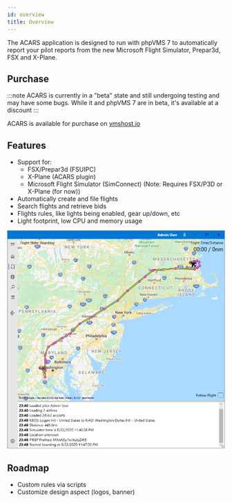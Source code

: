 ```yaml
---
id: overview
title: Overview
---
```


The ACARS application is designed to run with phpVMS 7 to automatically report your pilot reports from the new Microsoft Flight Simulator, Prepar3d, FSX and X-Plane. 

## Purchase

:::note
ACARS is currently in a "beta" state and still undergoing testing and may have some bugs. While it and phpVMS 7 are in beta, it's available at a discount 
:::

ACARS is available for purchase on [vmshost.io](https://vmshost.io/cart.php?gid=6)

## Features

- Support for:
  - FSX/Prepar3d (FSUIPC)
  - X-Plane (ACARS plugin)
  - Microsoft Flight Simulator (SimConnect) (Note: Requires FSX/P3D or X-Plane (for now))
- Automatically create and file flights
- Search flights and retrieve bids
- Flights rules, like lights being enabled, gear up/down, etc
- Light footprint, low CPU and memory usage

![](img/activeflight.png)

## Roadmap

- Custom rules via scripts
- Customize design aspect (logos, banner)
